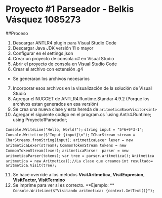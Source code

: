 # Proyecto #1 Parseador - Belkis Vásquez 1085273

##Proceso
1. Descargar ANTLR4 plugin para Visual Studio Code
2. Descargar Java JDK versión 11 o mayor
3. Configurar en el settings.json 
4. Crear un proyecto de consola c# en Visual Studio
5. Abrir el proyecto de consola en Visual Studio Code
6. Crear el archivo con extensión .g4
- Se generaran los archivos necesarios
7. Incorporar esos archivos en la visualización de la solución de Visual Studio
8. Agregar el NUGGET de ANTLR4.Runtime.Standar 4.9.2 (Porque los archivos estan generados en esa versión)
9. Se crea una nueva clase y esta hereda de `aritmeticaBaseVisitor<int>`
10. Agregar el siguiente codigo en el program.cs
`using Antlr4.Runtime;
using Proyecto1Parseador;

`Console.WriteLine("Hello, World!");`
`string input = "5*6+9*3-1";`
`Console.WriteLine($"Input {input}\n");`
`ICharStream stream = CharStreams.fromString(input);`
`aritmeticaLexer lexer = new aritmeticaLexer(stream);`
`CommonTokenStream tokens = new CommonTokenStream(lexer);`
`aritmeticaParser  parser = new aritmeticaParser(tokens);`
`var tree = parser.aritmetica();`
`Aritmetica aritmetica = new Aritmetica();//La clase que creamos`
`int resultado= aritmetica.Visit(tree);`

11. Se hace override a los metodos **VisitAritmetica, VisitExpresion, VisitFactor, VisitTermino**
12. Se imprime para ver si es correcto.
 **Ejemplo: ** `Console.WriteLine($"Visitando aritmetica: {context.GetText()}");`

